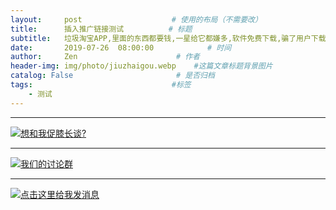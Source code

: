```yaml
---
layout:     post                    # 使用的布局（不需要改）
title:      插入推广链接测试          # 标题
subtitle:   垃圾淘宝APP,里面的东西都要钱,一星给它都嫌多,软件免费下载,骗了用户下载,使用过程中不断引导用户充钱,简直是个无底洞!   #副标题
date:       2019-07-26  08:00:00            # 时间
author:     Zen                      # 作者
header-img: img/photo/jiuzhaigou.webp    #这篇文章标题背景图片
catalog: False                       # 是否归档
tags:                               #标签
    - 测试
---
```

----


<a target="_blank" href="http://wpa.qq.com/msgrd?v=3&uin=&site=qq&menu=yes"><img border="0" src="http://wpa.qq.com/pa?p=2::51" alt="想和我促膝长谈?" title="想和我促膝长谈?"/></a>


----


<a target="_blank" href="//shang.qq.com/wpa/qunwpa?idkey=d93d93d9ef6283606079a3f2831ae195f0950ccb275a18b222dd221cdf5a4e33"><img border="0" src="//pub.idqqimg.com/wpa/images/group.png" alt="我们的讨论群" title="win-dou-si"></a>

----

<a target="_blank" href="http://wpa.qq.com/msgrd?v=3&uin=578779391&site=qq&menu=yes"><img border="0" src="http://wpa.qq.com/pa?p=2:578779391:51" alt="点击这里给我发消息" title="点击这里给我发消息"/></a>

